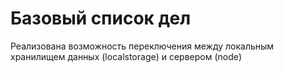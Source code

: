 # Базовый список дел

Реализована возможность переключения между локальным хранилищем данных (localstorage) и сервером (node)
